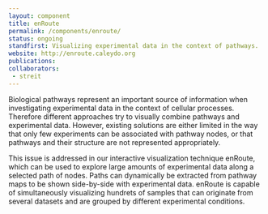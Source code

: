 ```yaml
---
layout: component
title: enRoute
permalink: /components/enroute/
status: ongoing
standfirst: Visualizing experimental data in the context of pathways.
website: http://enroute.caleydo.org
publications:
collaborators:
 - streit 
---
```


Biological pathways represent an important source of information when investigating experimental data in the context of cellular processes. Therefore different approaches try to visually combine pathways and experimental data. However, existing solutions are either limited in the way that only few experiments can be associated with pathway nodes, or that pathways and their structure are not represented appropriately.

This issue is addressed in our interactive visualization technique enRoute, which can be used to explore large amounts of experimental data along a selected path of nodes. Paths can dynamically be extracted from pathway maps to be shown side-by-side with experimental data. enRoute is capable of simultaneously visualizing hundrets of samples that can originate from several datasets and are grouped by different experimental conditions.